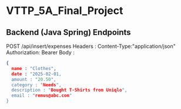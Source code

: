 # VTTP_5A_Final_Project
## Backend (Java Spring) Endpoints

POST /api/insert/expenses
Headers : 
  Content-Type:"application/json"
  Authorization: Bearer <token>
Body : 
```json
{
  name : "Clothes",
  date : "2025-02-01,
  amount : "20.50",
  category : "Needs",
  description : "Bought T-Shirts from Uniqlo",
  email : "remus@abc.com"
}
```

